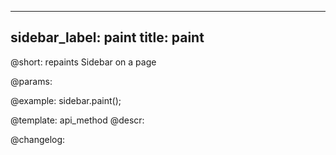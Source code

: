 
---
sidebar_label: paint
title: paint
---          

@short: repaints Sidebar on a page


@params:




@example:
sidebar.paint();


@template: api_method
@descr:





@changelog:


